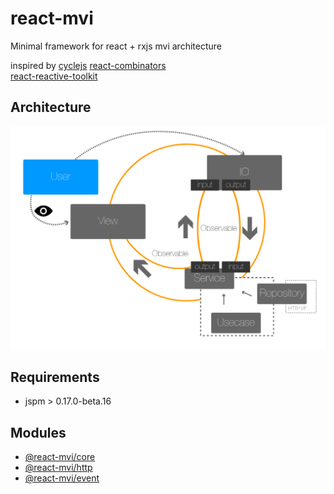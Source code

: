 # react-mvi
Minimal framework for react + rxjs mvi architecture

inspired by
[cyclejs](http://cycle.js.org/)
[react-combinators](https://github.com/milankinen/react-combinators)  
[react-reactive-toolkit](https://github.com/milankinen/react-reactive-toolkit)

## Architecture

![architecture](./images/mvi_clean_arc.png)

## Requirements

- jspm > 0.17.0-beta.16

## Modules

- [@react-mvi/core](modules/core)
- [@react-mvi/http](modules/http)
- [@react-mvi/event](modules/event)
